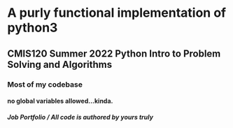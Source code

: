 # A purly functional implementation of python3 
## CMIS120 Summer 2022 Python Intro to Problem Solving and Algorithms 
### Most of my codebase
#### no global variables allowed...kinda.
##### Job Portfolio / All code is authored by yours truly 






